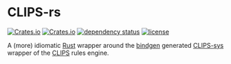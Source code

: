 # CLIPS-rs

[![Crates.io](https://img.shields.io/crates/v/clips.svg)](https://crates.io/crates/clips) [![Crates.io](https://img.shields.io/crates/d/clips.svg)](https://crates.io/crates/clips) [![dependency status](https://deps.rs/repo/github/mtsr/clips-rs/status.svg)](https://deps.rs/repo/github/mtsr/clips-rs) [![license](https://img.shields.io/badge/license-MIT-blue.svg)](https://github.com/mtsr/clips/blob/master/LICENSE)

A (more) idiomatic [Rust](https://www.rust-lang.org/) wrapper around the [bindgen](https://github.com/rust-lang/rust-bindgen) generated [CLIPS-sys](https://github.com/mtsr/clips-sys) wrapper of the [CLIPS](http://clipsrules.net/) rules engine.